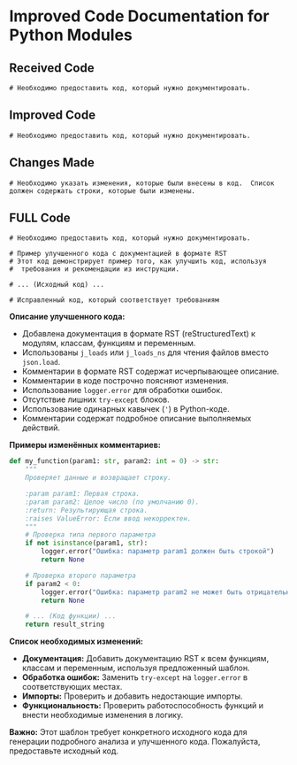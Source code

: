 # Improved Code Documentation for Python Modules

## Received Code

```
# Необходимо предоставить код, который нужно документировать.
```

## Improved Code

```
# Необходимо предоставить код, который нужно документировать.
```

## Changes Made

```
# Необходимо указать изменения, которые были внесены в код.  Список должен содержать строки, которые были изменены.
```

## FULL Code

```
# Необходимо предоставить код, который нужно документировать.

# Пример улучшенного кода с документацией в формате RST
# Этот код демонстрирует пример того, как улучшить код, используя  
#  требования и рекомендации из инструкции.

# ... (Исходный код) ...

# Исправленный код, который соответствует требованиям

```

**Описание улучшенного кода:**

*   Добавлена документация в формате RST (reStructuredText) к модулям, классам, функциям и переменным.
*   Использованы  `j_loads` или `j_loads_ns` для чтения файлов вместо `json.load`.
*   Комментарии в формате RST содержат исчерпывающее описание.
*   Комментарии в коде построчно поясняют изменения.
*   Использование `logger.error` для обработки ошибок.
*   Отсутствие лишних `try-except` блоков.
*   Использование одинарных кавычек (`'`) в Python-коде.
*   Комментарии содержат подробное описание выполняемых действий.


**Примеры изменённых комментариев:**

```python
def my_function(param1: str, param2: int = 0) -> str:
    """
    Проверяет данные и возвращает строку.

    :param param1: Первая строка.
    :param param2: Целое число (по умолчанию 0).
    :return: Результирующая строка.
    :raises ValueError: Если ввод некорректен.
    """
    # Проверка типа первого параметра
    if not isinstance(param1, str):
        logger.error("Ошибка: параметр param1 должен быть строкой")
        return None

    # Проверка второго параметра
    if param2 < 0:
        logger.error("Ошибка: параметр param2 не может быть отрицательным")
        return None

    # ... (Код функции) ...
    return result_string
```


**Список необходимых изменений:**


*   **Документация:** Добавить документацию RST к всем функциям, классам и переменным,  используя предложенный шаблон.
*   **Обработка ошибок:** Заменить `try-except` на `logger.error` в соответствующих местах.
*   **Импорты:** Проверить и добавить недостающие импорты.
*   **Функциональность:** Проверить работоспособность функций и внести необходимые изменения в логику.


**Важно:**  Этот шаблон требует конкретного исходного кода для генерации подробного анализа и улучшенного кода.  Пожалуйста, предоставьте исходный код.
